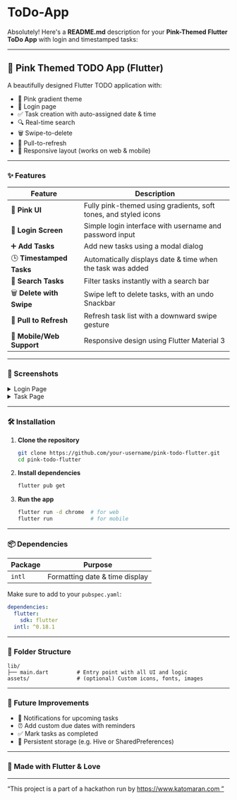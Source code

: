 # ToDo-App
Absolutely! Here's a **README.md** description for your **Pink-Themed Flutter ToDo App** with login and timestamped tasks:

---

## 🌸 Pink Themed TODO App (Flutter)

A beautifully designed Flutter TODO application with:

* 🩷 Pink gradient theme
* 🔐 Login page
* ✅ Task creation with auto-assigned date & time
* 🔍 Real-time search
* 🗑️ Swipe-to-delete
* 🔄 Pull-to-refresh
* 📱 Responsive layout (works on web & mobile)

---

### ✨ Features

| Feature                   | Description                                                     |
| ------------------------- | --------------------------------------------------------------- |
| 🎨 **Pink UI**            | Fully pink-themed using gradients, soft tones, and styled icons |
| 🔐 **Login Screen**       | Simple login interface with username and password input         |
| ➕ **Add Tasks**           | Add new tasks using a modal dialog                              |
| 🕒 **Timestamped Tasks**  | Automatically displays date & time when the task was added      |
| 🔎 **Search Tasks**       | Filter tasks instantly with a search bar                        |
| 🗑️ **Delete with Swipe** | Swipe left to delete tasks, with an undo Snackbar               |
| 🔄 **Pull to Refresh**    | Refresh task list with a downward swipe gesture                 |
| 📱 **Mobile/Web Support** | Responsive design using Flutter Material 3                      |

---

### 📸 Screenshots

<details>
  <summary>Login Page</summary>

*Login interface with gradient pink background and card design.*

</details>

<details>
  <summary>Task Page</summary>

*Task list with floating add button, search bar, and date & time display.*

</details>

---

### 🛠️ Installation

1. **Clone the repository**

   ```bash
   git clone https://github.com/your-username/pink-todo-flutter.git
   cd pink-todo-flutter
   ```

2. **Install dependencies**

   ```bash
   flutter pub get
   ```

3. **Run the app**

   ```bash
   flutter run -d chrome  # for web
   flutter run            # for mobile
   ```

---

### 📦 Dependencies

| Package | Purpose                        |
| ------- | ------------------------------ |
| `intl`  | Formatting date & time display |

Make sure to add to your `pubspec.yaml`:

```yaml
dependencies:
  flutter:
    sdk: flutter
  intl: ^0.18.1
```

---

### 🔧 Folder Structure

```
lib/
├── main.dart         # Entry point with all UI and logic
assets/               # (optional) Custom icons, fonts, images
```

---

### 📌 Future Improvements

* 🔔 Notifications for upcoming tasks
* ⏰ Add custom due dates with reminders
* ✅ Mark tasks as completed
* 🧠 Persistent storage (e.g. Hive or SharedPreferences)

---

### 💖 Made with Flutter & Love

---
“This project is a part of a hackathon run by 
https://www.katomaran.com ”
